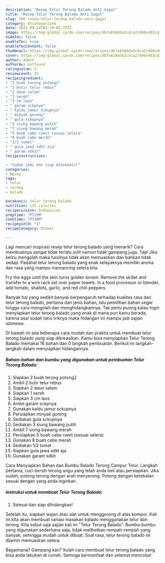 ```yaml
---
description: "Resep Telur Terong Balado Anti Gagal"
title: "Resep Telur Terong Balado Anti Gagal"
slug: 168-resep-telur-terong-balado-anti-gagal
category: Uncategorized
date: 2022-09-24T05:10:03.797Z
image: https://img-global.cpcdn.com/recipes/db7a818dda2cdca2/680x482cq70/telur-terong-balado-foto-resep-utama.jpg
hideToc: false
enableToc: true
enableTocContent: false
thumbnail: https://img-global.cpcdn.com/recipes/db7a818dda2cdca2/680x482cq70/telur-terong-balado-foto-resep-utama.jpg
cover: https://img-global.cpcdn.com/recipes/db7a818dda2cdca2/680x482cq70/telur-terong-balado-foto-resep-utama.jpg
author: Admin
authorAv: notfound
ratingvalue: 3
reviewcount: 25
recipeingredient:
- "2 buah terong potong2"
- "2 butir telur rebus"
- "2 daun salam"
- "1 sereh"
- "3 cm laos"
- " garam sckpnya"
- " kaldu jamur sckupnya"
- " minyak goreng"
- " gula sckupnya"
- "3 siung bawang putih"
- "7 siung bawang merah"
- "5 buah cabe rawit sesuai selera"
- "8 buah cabe merah"
- "1/2 tomat"
- " gula jawa sdkt aja"
- " garam sdkit"
recipeinstructions:

- "Sudah jadi dan siap dinikmati!"
categories:
- Resep
tags:
- telur
- terong
- balado

katakunci: telur terong balado 
nutrition: 125 calories
recipecuisine: Indonesian
preptime: "PT33M"
cooktime: "PT30M"
recipeyield: "1"
recipecategory: Dinner

---
```



Lagi mencari inspirasi resep telur terong balado yang menarik? Cara membuatnya sangat tidak terlalu sulit namun tidak gampang juga. Tapi Jika keliru mengolah maka hasilnya tidak akan memuaskan dan bahkan tidak sedap. Padahal telur terong balado yang enak selayaknya memiliki aroma dan rasa yang mampu memancing selera kita.


Fry the eggs until the skin turns golden brown. Remove the skillet and transfer to a wire rack set over paper towels. In a food processor or blender, add tomato, shallots, garlic, and red chili peppers.

Banyak hal yang sedikit banyak berpengaruh terhadap kualitas rasa dari telur terong balado, pertama dari jenis bahan, lalu pemilihan bahan segar hingga cara mengolah dan menghidangkannya. Tak perlu pusing kalau ingin menyiapkan telur terong balado yang enak di mana pun kamu berada, karena asal sudah tahu triknya maka hidangan ini mampu jadi sajian istimewa.


Di bawah ini ada beberapa cara mudah dan praktis untuk membuat telur terong balado yang siap dikreasikan. Kamu bisa menyiapkan Telur Terong Balado memakai 16 bahan dan 0 langkah pembuatan. Berikut ini langkah-langkah dalam menyiapkan hidangannya.

<!--inarticleads1-->

##### Bahan-bahan dan bumbu yang digunakan untuk pembuatan Telur Terong Balado:

1. Siapkan 2 buah terong potong2
1. Ambil 2 butir telur rebus
1. Siapkan 2 daun salam
1. Siapkan 1 sereh
1. Siapkan 3 cm laos
1. Ambil  garam sckpnya
1. Gunakan  kaldu jamur sckupnya
1. Persiapkan  minyak goreng
1. Sediakan  gula sckupnya
1. Sediakan 3 siung bawang putih
1. Ambil 7 siung bawang merah
1. Persiapkan 5 buah cabe rawit (sesuai selera)
1. Gunakan 8 buah cabe merah
1. Sediakan 1/2 tomat
1. Siapkan  gula jawa sdkt aja
1. Gunakan  garam sdkit


Cara Menyiapkan Bahan dan Bumbu Balado Terong Campur Telur. Langkah pertama, cuci bersih terong ungu yang telah anda beli atau persiapkan. Jika sudah, potong terong dengan arah menyerong. Potong dengan ketebalan sesuai dengan yang anda inginkan. 

<!--inarticleads2-->

##### Instruksi untuk membuat Telur Terong Balado:


1. Selesai dan siap dihidangkan!

Setelah itu, siapkan wajan atau alat untuk menggoreng di atas kompor. Kali ini kita akan membuat variasi masakan balado menggunakan telur dan terong. Kita sebut saja sajian kali ini &#34;Telur Terong Balado&#34;. Bumbu-bumbu yang digunakan sederhana saja, tidak melibatkan rempah-rempah yang banyak, sehingga mudah untuk dibuat. Soal rasa, telur terong balado ini dijamin memuaskan selera. 

Bagaimana? Gampang kan? Itulah cara membuat telur terong balado yang bisa anda lakukan di rumah. Semoga bermanfaat dan selamat mencoba!
